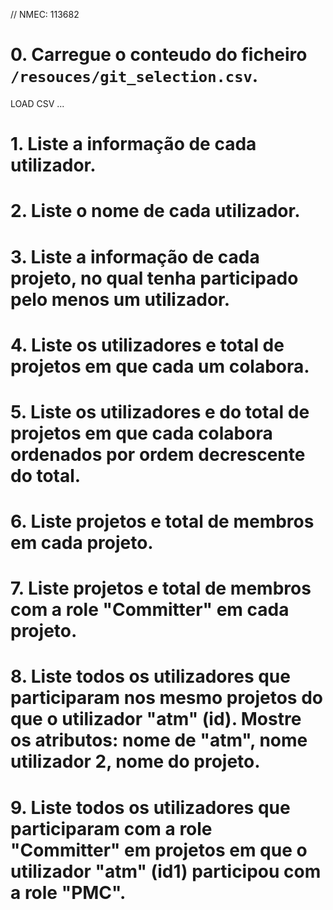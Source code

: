 // NMEC: 113682

# 0. Carregue o conteudo do ficheiro `/resouces/git_selection.csv`.
LOAD CSV ...


# 1. Liste a informação de cada utilizador.

# 2. Liste o nome de cada utilizador.

# 3. Liste a informação de cada projeto, no qual tenha participado pelo menos um utilizador.

# 4. Liste os utilizadores e total de projetos em que cada um colabora.

# 5. Liste os utilizadores e do total de projetos em que cada colabora ordenados por ordem decrescente do total.

# 6. Liste projetos e total de membros em cada projeto.

# 7. Liste projetos e total de membros com a role "Committer" em cada projeto.

# 8. Liste todos os utilizadores que participaram nos mesmo projetos do que o utilizador "atm" (id). Mostre os atributos: nome de "atm", nome utilizador 2, nome do projeto.

# 9. Liste todos os utilizadores que participaram com a role "Committer" em projetos em que o utilizador "atm" (id1) participou com a role "PMC".
